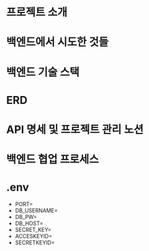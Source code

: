 # 프로젝트 소개

# 백엔드에서 시도한 것들

# 백엔드 기술 스택

# ERD

# API 명세 및 프로젝트 관리 노션

# 백엔드 협업 프로세스

# .env

- PORT=
- DB_USERNAME=
- DB_PW=
- DB_HOST=
- SECRET_KEY=
- ACCESKEYID=
- SECRETKEYID=
